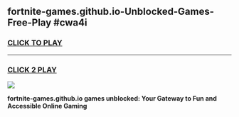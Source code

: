 
## fortnite-games.github.io-Unblocked-Games-Free-Play #cwa4i
<h3>
<a href="https://us.freeplayer.one?title=fortnite-games.github.io&ref=9M">CLICK TO PLAY</a></h3>
<hr>

<h3>
<a href="https://us.freeplayer.one?title=fortnite-games.github.io&ref=9M">CLICK 2 PLAY</a>
  
</h3>

<a href="https://us.freeplayer.one?title=fortnite-games.github.io&ref=9M"><img src="https://clearcache.store/games.png"></a>


**fortnite-games.github.io games unblocked: Your Gateway to Fun and Accessible Online Gaming**
